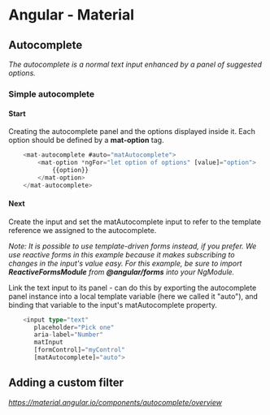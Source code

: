 # Angular - Material

## Autocomplete
*The autocomplete is a normal text input enhanced by a panel of suggested options.*

### Simple autocomplete

#### Start
Creating the autocomplete panel and the options displayed inside it. 
Each option should be defined by a **mat-option** tag. 

```typescript
    <mat-autocomplete #auto="matAutocomplete">
        <mat-option *ngFor="let option of options" [value]="option">
            {{option}}
        </mat-option>
    </mat-autocomplete>
```

#### Next
Create the input and set the matAutocomplete input to refer to the template reference we assigned to the autocomplete.

*Note: It is possible to use template-driven forms instead, if you prefer. We use reactive forms in this example because it makes subscribing to changes in the input's value easy. For this example, be sure to import **ReactiveFormsModule** from **@angular/forms** into your NgModule.*

Link the text input to its panel - can do this by exporting the autocomplete panel instance into a local template variable (here we called it "auto"), and binding that variable to the input's matAutocomplete property.
```typescript
    <input type="text"
       placeholder="Pick one"
       aria-label="Number"
       matInput
       [formControl]="myControl"
       [matAutocomplete]="auto">
```

## Adding a custom filter

*https://material.angular.io/components/autocomplete/overview*
